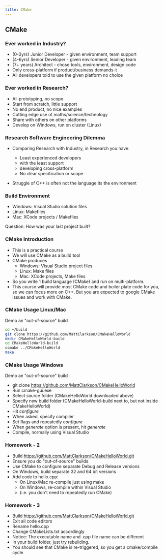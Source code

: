 ```yaml
---
title: CMake
---
```


## CMake

### Ever worked in Industry?

* (0-3yrs) Junior Developer - given environment, team support
* (4-6yrs) Senior Developer - given environment, leading team
* (7+ years) Architect - chose tools, environment, design code
* Only cross-platform if product/business demands it
* All developers told to use the given platform no choice


### Ever worked in Research?

* All prototyping, no scope
* Start from scratch, little support
* No end product, no nice examples
* Cutting edge use of maths/science/technology
* Share with others on other platforms
* Develop on Windows, run on cluster (Linux)


### Research Software Engineering Dilemma

* Comparing Research with Industry, in Research you have:
    * Least experienced developers
    * with the least support
    * developing cross-platform
    * No clear specification or scope
    
* Struggle of C++ is often not the language its the environment


### Build Environment

* Windows: Visual Studio solution files
* Linux: Makefiles
* Mac: XCode projects / Makefiles

Question: How was your last project built?

    
### CMake Introduction

* This is a practical course
* We will use CMake as a build tool
* CMake produces
    * Windows: Visual Studio project files
    * Linux: Make files
    * Mac: XCode projects, Make files
* So you write 1 build language (CMake) and run on 
multi-platform.
* This course will provide most CMake code and boiler plate code
for you, so we can focus more on C++. But you are expected
to google CMake issues and work with CMake.


### CMake Usage Linux/Mac

Demo an "out-of-source" build

``` bash
cd ~/build
git clone https://github.com/MattClarkson/CMakeHelloWorld
mkdir CMakeHelloWorld-build
cd CMakeHelloWorld-build
ccmake ../CMakeHelloWorld
make
```


### CMake Usage Windows

Demo an "out-of-source" build

* git clone https://github.com/MattClarkson/CMakeHelloWorld
* Run cmake-gui.exe
* Select source folder (CMakeHelloWorld downloaded above)
* Specify new build folder (CMakeHelloWorld-build next to, but not inside CMakeHelloWorld)
* Hit *configure*
* When asked, specify compiler
* Set flags and repeatedly *configure*
* When *generate* option is present, hit *generate*
* Compile, normally using Visual Studio


### Homework - 2

* Build https://github.com/MattClarkson/CMakeHelloWorld.git
* Ensure you do "out-of-source" builds
* Use CMake to configure separate Debug and Release versions
* On Windows, build separate 32 and 64 bit versions
* Add code to hello.cpp:
    * On Linux/Mac re-compile just using make
    * On Windows, re-compile within Visual Studio
    * (i.e. you don't need to repeatedly run CMake)


### Homework - 3

* Build https://github.com/MattClarkson/CMakeHelloWorld.git
* Exit all code editors
* Rename hello.cpp
* Change CMakeLists.txt accordingly
* Notice: The executable name and .cpp file name can be different
* In your build folder, just try rebuilding.
* You should see that CMake is re-triggered, so you get a cmake/compile cycle.



